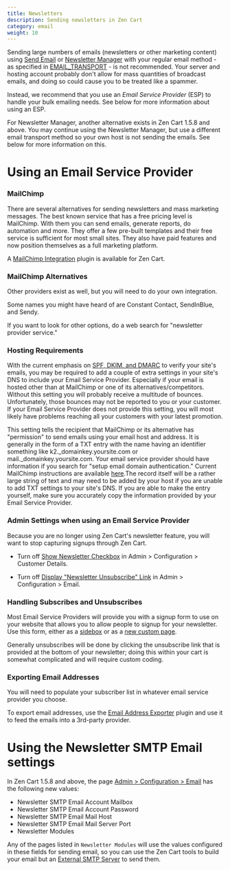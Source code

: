 ```yaml
---
title: Newsletters 
description: Sending newsletters in Zen Cart 
category: email
weight: 10
---
```


Sending large numbers of emails (newsletters or other marketing content)
using [Send Email](/user/admin_pages/tools/send_email/) or 
[Newsletter Manager](/user/admin_pages/tools/newsletter/)
with your regular email method - as specified in [EMAIL_TRANSPORT](/user/admin_pages/configuration/configuration_email/) - 
is not recommended.  Your server and hosting account probably don't allow for
mass quantities of broadcast emails, and doing so could cause you to be treated like a spammer. 

Instead, we recommend that you use an *Email Service Provider* (ESP) to handle your
bulk emailing needs.  See below for more information about using an ESP. 

For Newsletter Manager, another alternative exists in Zen Cart 1.5.8 and above.  You may continue using the Newsletter Manager, but use a different email transport method so your own host is not sending the emails.  See below for more information on this.

# Using an Email Service Provider 

### MailChimp
There are several alternatives for sending newsletters and mass marketing messages.
The best known service that has a free pricing level is MailChimp. 
With them you can send emails, generate reports, do automation and more. 
They offer a few pre-built templates and their free service is sufficient for most small sites. 
They also have paid features and now position themselves as a full marketing platform.

A [MailChimp Integration](https://www.zen-cart.com/downloads.php?do=file&id=425) plugin is available for Zen Cart. 


### MailChimp Alternatives 
Other providers exist as well, but you will need to do your own integration. 

Some names you might have heard of are Constant Contact, SendInBlue, and Sendy. 

If you want to look for other options, do a web search for "newsletter provider service."

### Hosting Requirements
With the current emphasis on [SPF, DKIM, and DMARC](/user/email/advanced_email_troubleshooting/#11-spf-dkim-and-dmarc) to verify your site's emails, you may be required to add a couple of extra settings in your site's DNS to include your Email Service Provider.  Especially if your email is hosted other than at MailChimp or one of its alternatives/competitors.  Without this setting you will probably receive a multitude of bounces.  Unfortunately, those bounces may not be reported to you or your customer.  If your Email Service Provider does not provide this setting, you will most likely have problems reaching all your customers with your latest promotion.

This setting tells the recipient that MailChimp or its alternative has "permission" to send emails using your email host and address.  It is generally in the form of a TXT entry with the name having an identifier something like k2.\_domainkey.yoursite.com or mail.\_domainkey.yoursite.com.  Your email service provider should have information if you search for "setup email domain authentication."  Current MailChimp instructions are available [here](https://mailchimp.com/help/set-up-email-domain-authentication/).The record itself will be a rather large string of text and may need to be added by your host if you are unable to add TXT settings to your site's DNS.  If you are able to make the entry yourself, make sure you accurately copy the information provided by your Email Service Provider.

### Admin Settings when using an Email Service Provider
Because you are no longer using Zen Cart's newsletter feature, you will want to stop capturing signups through Zen Cart.

- Turn off [Show Newsletter Checkbox](/user/admin_pages/configuration/configuration_customerdetails/#show_newsletter_checkbox) in Admin > Configuration > Customer Details. 

- Turn off [Display "Newsletter Unsubscribe" Link](/user/admin_pages/configuration/configuration_email/#display_newsletter_unsubscribe_link) in Admin > Configuration > Email. 

### Handling Subscribes and Unsubscribes
Most Email Service Providers will provide you with a signup form to use on your website that allows you to allow people to signup for your newsletter.  Use this form, either as a [sidebox](/user/template/sideboxes/) or as a [new custom page](/user/customizing/add_pages/#build-a-new-custom-page). 

Generally unsubscribes will be done by clicking the unsubscribe link that is provided at the bottom of your newsletter; doing this within your cart is somewhat complicated and will require custom coding.
 
### Exporting Email Addresses 
You will need to populate your subscriber list in whatever email service provider you choose.

To export email addresses, use the [Email Address Exporter](https://www.zen-cart.com/downloads.php?do=file&id=6) plugin and use it to feed the emails into a 3rd-party provider.

# Using the Newsletter SMTP Email settings 

In Zen Cart 1.5.8 and above, the page [Admin > Configuration > Email](/user/admin_pages/configuration/configuration_email/) has the following new values: 

- Newsletter SMTP Email Account Mailbox
- Newsletter SMTP Email Account Password
- Newsletter SMTP Email Mail Host
- Newsletter SMTP Email Mail Server Port
- Newsletter Modules 

Any of the pages listed in `Newsletter Modules` will use the values configured in these fields for sending email, so you can use the Zen Cart tools to build your email but an [External SMTP Server](/user/email/external_smtp_servers/) to send them. 

